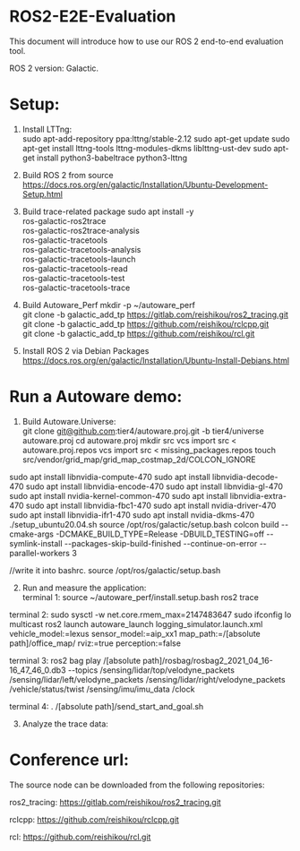 # ROS2-E2E-Evaluation

This document will introduce how to use our ROS 2 end-to-end evaluation tool.  

ROS 2 version: Galactic.

# Setup:

1. Install LTTng:  
sudo apt-add-repository ppa:lttng/stable-2.12
sudo apt-get update
sudo apt-get install lttng-tools lttng-modules-dkms liblttng-ust-dev
sudo apt-get install python3-babeltrace python3-lttng

2. Build ROS 2 from source
https://docs.ros.org/en/galactic/Installation/Ubuntu-Development-Setup.html

3. Build trace-related package
sudo apt install -y \
  ros-galactic-ros2trace \
  ros-galactic-ros2trace-analysis \
  ros-galactic-tracetools \
  ros-galactic-tracetools-analysis \
  ros-galactic-tracetools-launch \
  ros-galactic-tracetools-read \
  ros-galactic-tracetools-test \
  ros-galactic-tracetools-trace

4. Build Autoware_Perf
mkdir -p ~/autoware_perf  
git clone -b galactic_add_tp https://gitlab.com/reishikou/ros2_tracing.git  
git clone -b galactic_add_tp https://github.com/reishikou/rclcpp.git  
git clone -b galactic_add_tp https://github.com/reishikou/rcl.git  

5. Install ROS 2 via Debian Packages
https://docs.ros.org/en/galactic/Installation/Ubuntu-Install-Debians.html

# Run a Autoware demo:   

1. Build Autoware.Universe:  
git clone git@github.com:tier4/autoware.proj.git -b tier4/universe autoware.proj
cd autoware.proj
mkdir src
vcs import src < autoware.proj.repos
vcs import src < missing_packages.repos
touch src/vendor/grid_map/grid_map_costmap_2d/COLCON_IGNORE

sudo apt install libnvidia-compute-470
sudo apt install libnvidia-decode-470
sudo apt install libnvidia-encode-470
sudo apt install libnvidia-gl-470
sudo apt install nvidia-kernel-common-470
sudo apt install libnvidia-extra-470
sudo apt install libnvidia-fbc1-470
sudo apt install nvidia-driver-470
sudo apt install libnvidia-ifr1-470
sudo apt install nvidia-dkms-470
./setup_ubuntu20.04.sh
source /opt/ros/galactic/setup.bash 
colcon build --cmake-args -DCMAKE_BUILD_TYPE=Release -DBUILD_TESTING=off  --symlink-install --packages-skip-build-finished --continue-on-error --parallel-workers 3

//write it into bashrc.
source /opt/ros/galactic/setup.bash 

2. Run and measure the application:  
terminal 1:
source ~/autoware_perf/install.setup.bash
ros2 trace

terminal 2:
sudo sysctl -w net.core.rmem_max=2147483647
sudo ifconfig lo multicast
ros2 launch autoware_launch logging_simulator.launch.xml vehicle_model:=lexus sensor_model:=aip_xx1 map_path:=/[absolute path]/office_map/ rviz:=true perception:=false

terminal 3:
ros2 bag play /[absolute path]/rosbag/rosbag2_2021_04_16-16_47_46_0.db3 --topics /sensing/lidar/top/velodyne_packets /sensing/lidar/left/velodyne_packets /sensing/lidar/right/velodyne_packets /vehicle/status/twist /sensing/imu/imu_data /clock

terminal 4:
. /[absolute path]/send_start_and_goal.sh

3. Analyze the trace data:  


# Conference url:  
The source node can be downloaded from the following repositories:    

ros2_tracing: https://gitlab.com/reishikou/ros2_tracing.git

rclcpp: https://github.com/reishikou/rclcpp.git

rcl: https://github.com/reishikou/rcl.git

